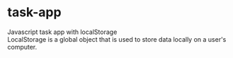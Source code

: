 # task-app
Javascript task app with localStorage <br>
LocalStorage is a global object that is used to store data locally on a user's computer.

